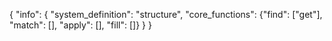 {
	"info": {
		"system_definition": "structure",
		"core_functions": {"find": ["get"], "match": [], "apply": [], "fill": []}
	}
}